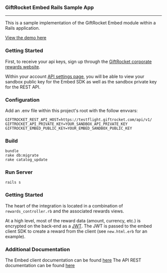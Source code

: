 ### GiftRocket Embed Rails Sample App
-----

This is a sample implementation of the GiftRocket Embed module within a Rails application.

[View the demo here](https://www.giftrocket.com/rewards/embed/demo)

### Getting Started

First, to receive your api keys, sign up through the [GiftRocket corporate rewards website](https://www.giftrocket.com/rewards/).

Within your account [API settings page](https://www.giftrocket.com/rewards/dashboard/settings/api/keys), you will be able to view your sandbox public key for the Embed SDK as well as the sandbox private key for the REST API.

### Configuration

Add an .env file within this project's root with the follow envvars:

```
GIFTROCKET_REST_API_HOST=https://testflight.giftrocket.com/api/v1/
GIFTROCKET_API_PRIVATE_KEY=YOUR_SANDBOX_API_PRIVATE_KEY
GIFTROCKET_EMBED_PUBLIC_KEY=YOUR_EMBED_SANDBOX_PUBLIC_KEY
```

### Build

```
bundle
rake db:migrate
rake catalog_update
```

### Run Server

`rails s`


### Getting Started

The heart of the integration is located in a combination of `rewards_controller.rb` and the associated rewards views.

At a high level, most of the reward data (amount, currency, etc.) is encrypted on the back-end as a [JWT](https://jwt.io/). The JWT is passed to the embed client SDK to create a reward from the client (see `new.html.erb` for an example).

### Additional Documentation

The Embed client documentation can be found [here](https://github.com/GiftRocket/embed)
The API REST documentation can be found [here](https://www.giftrocket.com/docs)
